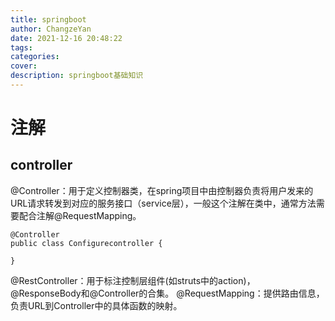 ```yaml
---
title: springboot
author: ChangzeYan
date: 2021-12-16 20:48:22
tags:
categories:
cover:
description: springboot基础知识
---
```


# 注解

## controller
@Controller：用于定义控制器类，在spring项目中由控制器负责将用户发来的URL请求转发到对应的服务接口（service层），一般这个注解在类中，通常方法需要配合注解@RequestMapping。

```
@Controller
public class Configurecontroller {
    
}
```

@RestController：用于标注控制层组件(如struts中的action)，@ResponseBody和@Controller的合集。
@RequestMapping：提供路由信息，负责URL到Controller中的具体函数的映射。
